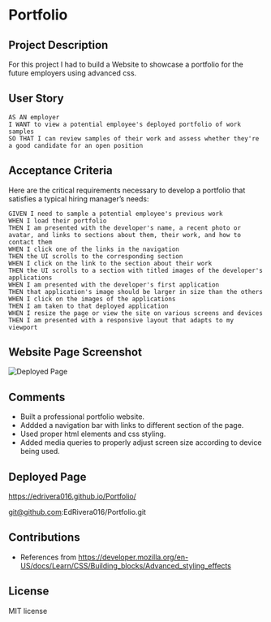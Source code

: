 # Portfolio
## Project Description 
For this project I had to build a Website to showcase a portfolio for the future employers using advanced css.

## User Story

```
AS AN employer
I WANT to view a potential employee's deployed portfolio of work samples
SO THAT I can review samples of their work and assess whether they're a good candidate for an open position
```


## Acceptance Criteria

Here are the critical requirements necessary to develop a portfolio that satisfies a typical hiring manager’s needs:

```
GIVEN I need to sample a potential employee's previous work
WHEN I load their portfolio
THEN I am presented with the developer's name, a recent photo or avatar, and links to sections about them, their work, and how to contact them
WHEN I click one of the links in the navigation
THEN the UI scrolls to the corresponding section
WHEN I click on the link to the section about their work
THEN the UI scrolls to a section with titled images of the developer's applications
WHEN I am presented with the developer's first application
THEN that application's image should be larger in size than the others
WHEN I click on the images of the applications
THEN I am taken to that deployed application
WHEN I resize the page or view the site on various screens and devices
THEN I am presented with a responsive layout that adapts to my viewport
```

## Website Page Screenshot

![Deployed Page](assets/images/deployedpage.png)

## Comments
* Built a professional portfolio website.
* Addded a navigation bar with links to different section of the page.
* Used proper html elements and css styling.
*  Added media queries to properly adjust screen size according to device being used.

## Deployed Page

https://edrivera016.github.io/Portfolio/

git@github.com:EdRivera016/Portfolio.git

## Contributions 
* References from https://developer.mozilla.org/en-US/docs/Learn/CSS/Building_blocks/Advanced_styling_effects

## License
MIT license